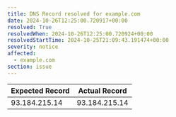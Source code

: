 ```yaml
---
title: DNS Record resolved for example.com
date: 2024-10-26T12:25:00.720917+00:00
resolved: True
resolvedWhen: 2024-10-26T12:25:00.720924+00:00
resolvedStartTime: 2024-10-25T21:09:43.191474+00:00
severity: notice
affected:
  - example.com
section: issue
---
```


| Expected Record  | Actual Record  |
|------------------|----------------|
| 93.184.215.14 | 93.184.215.14 |
